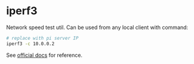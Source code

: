 # iperf3

Network speed test util. Can be used from any local client with command:

```bash
# replace with pi server IP
iperf3 -c 10.0.0.2
```

See [official docs](https://github.com/esnet/iperf) for reference.
